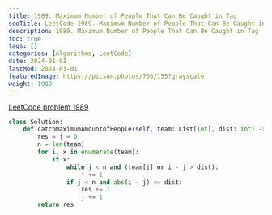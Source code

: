 ```yaml
---
title: 1989. Maximum Number of People That Can Be Caught in Tag
seoTitle: LeetCode 1989. Maximum Number of People That Can Be Caught in Tag | Python solution and explanation
description: 1989. Maximum Number of People That Can Be Caught in Tag
toc: true
tags: []
categories: [Algorithms, LeetCode]
date: 2024-01-01
lastMod: 2024-01-01
featuredImage: https://picsum.photos/700/155?grayscale
weight: 1989
---
```


[LeetCode problem 1989](https://leetcode.com/problems/maximum-number-of-people-that-can-be-caught-in-tag/)

```python
class Solution:
    def catchMaximumAmountofPeople(self, team: List[int], dist: int) -> int:
        res = j = 0
        n = len(team)
        for i, x in enumerate(team):
            if x:
                while j < n and (team[j] or i - j > dist):
                    j += 1
                if j < n and abs(i - j) <= dist:
                    res += 1
                    j += 1
        return res

```
